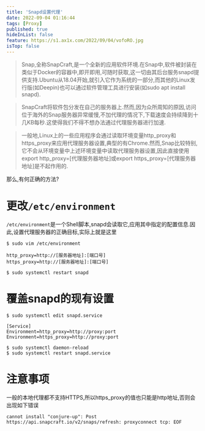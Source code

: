 ```yaml
---
title: 'Snapd设置代理'
date: 2022-09-04 01:16:44
tags: [Proxy]
published: true
hideInList: false
feature: https://s1.ax1x.com/2022/09/04/vofoRO.jpg
isTop: false
---
```

>Snap,全称SnapCraft,是一个全新的应用软件环境.在Snap中,软件被封装在类似于Docker的容器中,即开即用,可随时获取,这一切由其后台服务snapd提供支持.Ubuntu从18.04开始,就引入它作为系统的一部分,而其他的Linux发行版(如Deepin)也可以通过软件管理工具进行安装(如sudo apt install snapd).

>SnapCraft将软件包分发在自己的服务器上.然而,因为众所周知的原因,访问位于海外的Snap服务器异常缓慢,不加代理的情况下,下载速度会持续降到十几KB每秒.这使得我们不得不想办法通过代理服务器进行加速.

>一般地,Linux上的一些应用程序会通过读取环境变量http_proxy和https_proxy来应用代理服务器设置,典型的有Chrome.然而,Snap比较特别,它不会从环境变量中上述环境变量中读取代理服务器设置,因此直接使用export http_proxy=[代理服务器地址]或export https_proxy=[代理服务器地址]是不起作用的.

那么,有何正确的方法?

# 更改`/etc/environment`

`/etc/environment`是一个Shell脚本,snapd会读取它,应用其中指定的配置信息.因此,设置代理服务器的正确目标,实际上就是这里

```shell
$ sudo vim /etc/environment

http_proxy=http://[服务器地址]:[端口号]
https_proxy=http://[服务器地址]:[端口号]

$ sudo systemctl restart snapd
```

# 覆盖snapd的现有设置

```shell
$ sudo systemctl edit snapd.service

[Service]
Environment=http_proxy=http://proxy:port
Environment=https_proxy=http://proxy:port

$ sudo systemctl daemon-reload
$ sudo systemctl restart snapd.service
```

# 注意事项

一般的本地代理都不支持HTTPS,所以https_proxy的值也只能是http地址,否则会出现如下错误
```shell
cannot install "conjure-up": Post https://api.snapcraft.io/v2/snaps/refresh: proxyconnect tcp: EOF
```